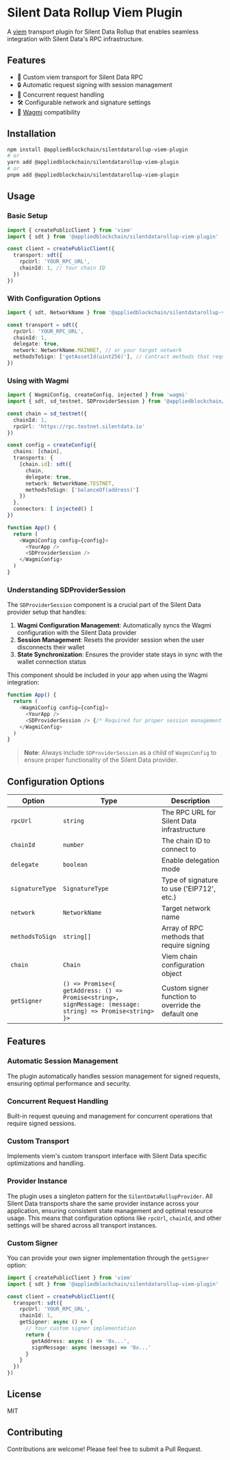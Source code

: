 # Silent Data Rollup Viem Plugin

A [viem](https://viem.sh) transport plugin for Silent Data Rollup that enables seamless integration with Silent Data's RPC infrastructure.

## Features

- 🔌 Custom viem transport for Silent Data RPC
- 🔒 Automatic request signing with session management
- 🔄 Concurrent request handling
- 🛠 Configurable network and signature settings
- 🤝 [Wagmi](https://wagmi.sh) compatibility

## Installation

```bash
npm install @appliedblockchain/silentdatarollup-viem-plugin
# or
yarn add @appliedblockchain/silentdatarollup-viem-plugin
# or
pnpm add @appliedblockchain/silentdatarollup-viem-plugin
```

## Usage

### Basic Setup

```typescript
import { createPublicClient } from 'viem'
import { sdt } from '@appliedblockchain/silentdatarollup-viem-plugin'

const client = createPublicClient({
  transport: sdt({
    rpcUrl: 'YOUR_RPC_URL',
    chainId: 1, // Your chain ID
  })
})
```

### With Configuration Options

```typescript
import { sdt, NetworkName } from '@appliedblockchain/silentdatarollup-viem-plugin'

const transport = sdt({
  rpcUrl: 'YOUR_RPC_URL',
  chainId: 1,
  delegate: true,
  network: NetworkName.MAINNET, // or your target network
  methodsToSign: ['getAssetId(uint256)'], // Contract methods that require signing
})
```

### Using with Wagmi

```typescript
import { WagmiConfig, createConfig, injected } from 'wagmi'
import { sdt, sd_testnet, SDProviderSession } from '@appliedblockchain/silentdatarollup-viem-plugin'

const chain = sd_testnet({
  chainId: 1,
  rpcUrl: 'https://rpc.testnet.silentdata.io'
})

const config = createConfig({
  chains: [chain],
  transports: {
    [chain.id]: sdt({
      chain,
      delegate: true,
      network: NetworkName.TESTNET,
      methodsToSign: ['balanceOf(address)']
    })
  },
  connectors: [ injected() ]
})

function App() {
  return (
    <WagmiConfig config={config}>
      <YourApp />
      <SDProviderSession />
    </WagmiConfig>
  )
}
```

### Understanding SDProviderSession

The `SDProviderSession` component is a crucial part of the Silent Data provider setup that handles:

1. **Wagmi Configuration Management**: Automatically syncs the Wagmi configuration with the Silent Data provider
2. **Session Management**: Resets the provider session when the user disconnects their wallet
3. **State Synchronization**: Ensures the provider state stays in sync with the wallet connection status

This component should be included in your app when using the Wagmi integration:

```typescript
function App() {
  return (
    <WagmiConfig config={config}>
      <YourApp />
      <SDProviderSession /> {/* Required for proper session management */}
    </WagmiConfig>
  )
}
```

> **Note**: Always include `SDProviderSession` as a child of `WagmiConfig` to ensure proper functionality of the Silent Data provider.

## Configuration Options

| Option | Type | Description |
|--------|------|-------------|
| `rpcUrl` | `string` | The RPC URL for Silent Data infrastructure |
| `chainId` | `number` | The chain ID to connect to |
| `delegate` | `boolean` | Enable delegation mode |
| `signatureType` | `SignatureType` | Type of signature to use ('EIP712', etc.) |
| `network` | `NetworkName` | Target network name |
| `methodsToSign` | `string[]` | Array of RPC methods that require signing |
| `chain` | `Chain` | Viem chain configuration object |
| `getSigner` | `() => Promise<{ getAddress: () => Promise<string>, signMessage: (message: string) => Promise<string> }>` | Custom signer function to override the default one |

## Features

### Automatic Session Management

The plugin automatically handles session management for signed requests, ensuring optimal performance and security.

### Concurrent Request Handling

Built-in request queuing and management for concurrent operations that require signed sessions.

### Custom Transport

Implements viem's custom transport interface with Silent Data specific optimizations and handling.

### Provider Instance

The plugin uses a singleton pattern for the `SilentDataRollupProvider`. All Silent Data transports share the same provider instance across your application, ensuring consistent state management and optimal resource usage. This means that configuration options like `rpcUrl`, `chainId`, and other settings will be shared across all transport instances.

### Custom Signer

You can provide your own signer implementation through the `getSigner` option:

```typescript
import { createPublicClient } from 'viem'
import { sdt } from '@appliedblockchain/silentdatarollup-viem-plugin'

const client = createPublicClient({
  transport: sdt({
    rpcUrl: 'YOUR_RPC_URL',
    chainId: 1,
    getSigner: async () => {
      // Your custom signer implementation
      return {
        getAddress: async () => '0x...',
        signMessage: async (message) => '0x...'
      }
    }
  })
})
```

## License

MIT

## Contributing

Contributions are welcome! Please feel free to submit a Pull Request.
